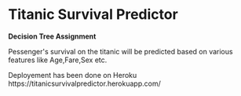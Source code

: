 # Titanic Survival Predictor
<b>Decision Tree Assignment</b>
<p> Pessenger's survival on the titanic will be predicted based on various features like Age,Fare,Sex etc.</p>
<p> Deployement has been done on Heroku https://titanicsurvivalpredictor.herokuapp.com/ </p>
